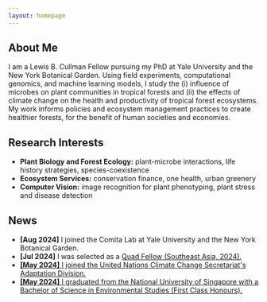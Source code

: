 ```yaml
---
layout: homepage
---
```


## About Me

I am a Lewis B. Cullman Fellow pursuing my PhD at Yale University and the New York Botanical Garden.
Using field experiments, computational genomics, and machine learning models, I study the (i)
influence of microbes on plant communities in tropical forests and (ii) the effects of climate change
on the health and productivity of tropical forest ecosystems. My work informs policies and ecosystem
management practices to create healthier forests, for the benefit of human societies and economies. 

## Research Interests

- **Plant Biology and Forest Ecology:** plant-microbe interactions, life history strategies, species-coexistence
- **Ecosystem Services:** conservation finance, one health, urban greenery 
- **Computer Vision:** image recognition for plant phenotyping, plant stress and disease detection

## News

- **[Aug 2024]** I joined the Comita Lab at Yale University and the New York Botanical Garden.
- **[Jul 2024]** I was selected as a <a href="https://www.quadfellowship.org/2024-quad-fellows" target="_blank"> Quad Fellow (Southeast Asia, 2024).
- **[May 2024]** I joined the United Nations Climate Change Secretariat's Adaptation Division.
- **[May 2024]** I graduated from the National University of Singapore with a Bachelor of Science in Environmental Studies (First Class Honours). 


